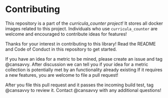 # Contributing

This repository is a part of the _curricula_counter project!_
It stores all docker images related to this project. Individuals who use `curricula_counter` are welcome and encouraged to contribute ideas for features!

Thanks for your interest in contributing to this library!
Read the README and Code of Conduct in this repository to get started.

If you have an idea for a metric to be mined, please create an issue and tag @cansavvy.
After discussion we can tell you if your idea for a metric collection is potentially met by an functionality already existing
If it requires a new features, you are welcome to file a pull request!

After you file this pull request and it passes the incoming build test, tag @cansavvy to review it.
Contact @cansavvy with any additional questions!
